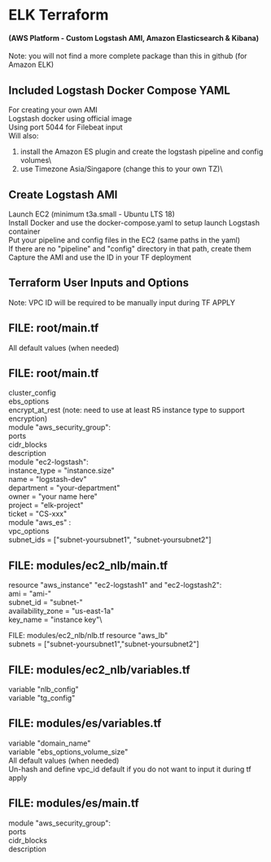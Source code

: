 # ELK Terraform
#### (AWS Platform - Custom Logstash AMI, Amazon Elasticsearch & Kibana)
Note: you will not find a more complete package than this in github (for Amazon ELK)

## Included Logstash Docker Compose YAML
For creating your own AMI\
Logstash docker using official image\
Using port 5044 for Filebeat input\
Will also:
1. install the Amazon ES plugin and create the logstash pipeline and config volumes\
2. use Timezone Asia/Singapore (change this to your own TZ)\

## Create Logstash AMI
Launch EC2 (minimum t3a.small - Ubuntu LTS 18)\
Install Docker and use the docker-compose.yaml to setup launch Logstash container\
Put your pipeline and config files in the EC2 (same paths in the yaml)\
If there are no "pipeline" and "config" directory in that path, create them\
Capture the AMI and use the ID in your TF deployment

## Terraform User Inputs and Options
Note: VPC ID will be required to be manually input during TF APPLY

FILE: root/main.tf
------------------
All default values (when needed)

FILE: root/main.tf
------------------
cluster_config\
ebs_options\
encrypt_at_rest (note: need to use at least R5 instance type to support encryption)\
module "aws_security_group":\
    ports\
    cidr_blocks\
    description\
module "ec2-logstash":\
    instance_type = "instance.size"\
    name = "logstash-dev"\
    department = "your-department"\
    owner = "your name here"\
    project = "elk-project"\
    ticket = "CS-xxx"\
module "aws_es" :\
    vpc_options\
    subnet_ids = ["subnet-yoursubnet1", "subnet-yoursubnet2"]

FILE: modules/ec2_nlb/main.tf
------------------
resource "aws_instance" "ec2-logstash1" and "ec2-logstash2":\
    ami           = "ami-"\
    subnet_id     = "subnet-"\
    availability_zone = "us-east-1a"\
    key_name = "instance key"\

FILE: modules/ec2_nlb/nlb.tf
resource "aws_lb"\
    subnets = ["subnet-yoursubnet1","subnet-yoursubnet2"]

FILE: modules/ec2_nlb/variables.tf
------------------
variable "nlb_config"\
variable "tg_config"

FILE: modules/es/variables.tf
------------------
variable "domain_name"\
variable "ebs_options_volume_size"\
All default values (when needed)\
Un-hash and define vpc_id default if you do not want to input it during tf apply

FILE: modules/es/main.tf
------------------
module "aws_security_group":\
    ports\
    cidr_blocks\
    description
